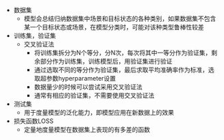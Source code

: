 - 数据集  
  - 模型会总结归纳数据集中场景和目标状态的各种类别，如果数据集不包含某一个目标状态或场景，在模型分类时，可能对该种类型鲁棒性较差  
- 训练集，验证集  
  - 交叉验证法    
    - 将训练集拆分为N个等分，分N次，每次将其中一等分作为验证集，剩余部分作为训练集，训练模型后，用验证集进行验证  
    - 通过选取不同的等分作为验证集，最后求取平均准确率作为标准，选取超参数hyperparameter设置  
    - 数据量少的时候可以尝试采用交叉验证法  
    - 通常有相应的验证集，不需要使用交叉验证法  
- 测试集  
  - 用于度量模型的泛化能力，即模型应用在新数据上的效果  
- 损失函数LOSS  
  - 定量地度量模型在数据集上表现的有多差的函数  
